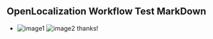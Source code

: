 ## OpenLocalization Workflow Test MarkDown
* ![image1](.\be7b877a-5cce-4bab-b766-87f28128ec5e.PNG)   ![image2](.\424e01b6-a8e3-46b9-afec-19a5975e442f.png) 
thanks!